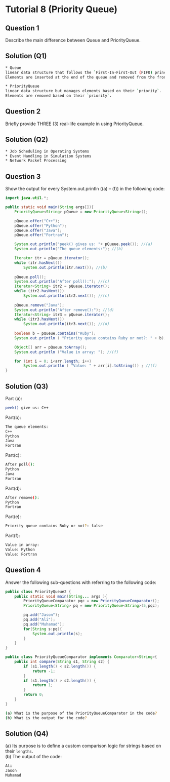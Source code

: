 # Tutorial 8 (Priority Queue)

## Question 1
Describe the main difference between Queue and PriorityQueue.

## Solution (Q1)  
```bash
* Queue   
linear data structure that follows the `First-In-First-Out (FIFO) principle`.   
Elements are inserted at the end of the queue and removed from the front.    

* PriorityQueue
linear data structure but manages elements based on their `priority`.   
Elements are removed based on their `priority`.   
```

## Question 2
Briefly provide THREE (3) real-life example in using PriorityQueue.

## Solution (Q2)
```bash
* Job Scheduling in Operating Systems  
* Event Handling in Simulation Systems   
* Network Packet Processing  
```

## Question 3
Show the output for every System.out.println ((a) – (f)) in the following code:
```java
import java.util.*;

public static void main(String args[]){
    PriorityQueue<String> pQueue = new PriorityQueue<String>();

    pQueue.offer("C++");
    pQueue.offer("Python");
    pQueue.offer("Java");
    pQueue.offer("Fortran");

    System.out.println("peek() gives us: "+ pQueue.peek()); //(a)
    System.out.println("The queue elements:"); //(b)

    Iterator itr = pQueue.iterator();
    while (itr.hasNext())
        System.out.println(itr.next()); //(b)
    
    pQueue.poll();
    System.out.println("After poll():"); //(c)
    Iterator<String> itr2 = pQueue.iterator();
    while (itr2.hasNext())
        System.out.println(itr2.next()); //(c)
    
    pQueue.remove("Java");
    System.out.println("After remove():"); //(d)
    Iterator<String> itr3 = pQueue.iterator();
    while (itr3.hasNext())
        System.out.println(itr3.next()); //(d)
    
    boolean b = pQueue.contains("Ruby");
    System.out.println ( "Priority queue contains Ruby or not?: " + b); //(e)

    Object[] arr = pQueue.toArray();
    System.out.println ("Value in array: "); //(f)

    for (int i = 0; i<arr.length; i++)
        System.out.println ( "Value: " + arr[i].toString()) ; //(f)
}
```

## Solution (Q3)   
Part (a):   
```bash
peek() give us: C++   
```

Part(b):
```bash
The queue elements:   
C++    
Python     
Java     
Fortran      
```

Part(c):
```bash
After poll():   
Python     
Java     
Fortran     
```

Part(d):
```bash
After remove():    
Python     
Fortran     
```

Part(e):
```bash
Priority queue contains Ruby or not?: false    
```

Part(f):
```bash
Value in array:     
Value: Python    
Value: Fortran     
```

## Question 4
Answer the following sub-questions with referring to the following code:
```java
public class PriorityQueue2 {
    public static void main(String... args ){
        PriorityQueueComparator pqc = new PriorityQueueComparator();
        PriorityQueue<String> pq = new PriorityQueue<String>(5,pqc);

        pq.add("Jason");
        pq.add("Ali");
        pq.add("Muhamad");
        for(String s:pq){ 
            System.out.println(s);
        }
    }
}

public class PriorityQueueComparator implements Comparator<String>{
    public int compare(String s1, String s2) {
        if (s1.length() < s2.length()) {
            return -1;
        }
        if (s1.length() > s2.length()) {
            return 1;
        }
        return 0;
    }
}
```

```bash
(a) What is the purpose of the PriorityQueueComparator in the code?
(b) What is the output for the code?
```

## Solution (Q4)
(a) Its purpose is to define a custom comparison logic for strings based on their `lengths`.   
(b) The output of the code:   
```bash
Ali
Jason
Muhamad
```



